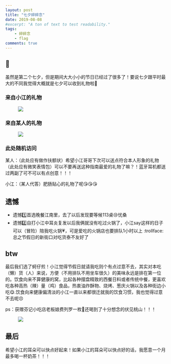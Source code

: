 ```yaml
---
layout: post
title: "七夕碎碎念"
date: 2019-08-08
#excerpt: "A ton of text to test readability."
tags: 
    - 碎碎念
    - flag
comments: true
---
```


##  :gift:
虽然是第二个七夕，但是期间大大小小的节日已经过了很多了！要说七夕跟平时最大的不同我觉得大概就是七夕可以收到礼物啦:raised_hands:

###  来自小江的礼物
<figure>
<a><img src="{{site.url}}/assets/img/liwu.jpg"></a>
</figure>

###  来自某人的礼物
<figure>
<a><img src="{{site.url}}/assets/img/liwu2.jpg"></a>
</figure>
    
###  此处随机访问

某人：（此处应有做作扶额状）希望小江哥哥下次可以送点符合本人形象的礼物
     （此处应有微笑表情包）可以不要再送这种指南最爱的礼物了嘛？！蓝牙耳机都送过两副了可不可以有点创意！！！
     
小江：（某人代答）肥肠贴心的礼物了呢:kissing_heart::kissing_heart::kissing_heart:

##  遗憾
   * 遗憾:one:首选晚餐江南里，去了以后发现要等候113桌:cry:忧桑
   * 遗憾:two:自打小江中耳炎复发以后我俩就没有吃过火锅了，小江say这样的日子可以（冒险）陪我吃火锅:heartpulse:，可是爱吃的火锅店也要排队1小时以上
   :trollface:总之节假日的新街口对吃货泰不友好了

##  btw 
   
   最后我们选了蚵仔煎！小江觉得节假日就请我吃则个有点过意不去，其实对本吃（懒）货（人）来说，方便（不用排队不用坐车很久）的美味永远是排在第一位的。饮食向来不算健康的窝，比起各种摆盘精致的西餐日料或者传统中餐，更喜欢吃各种高热（辣）量（鸡）食品，热衷油炸酥物、烧烤、葱庆火锅以及各种街边小吃:yum:.饮食向来健康偏清淡的小江一直以来都很迁就我的饮食习惯，我也觉得过意不去呢:persevere:
   
   ps：获赠芬记小吃店老板娘费列罗一枚:tada:还喝到了十分想念的伏见桃山！！！
<figure>
<a><img src="{{site.url}}/assets/img/liwu2.jpg"></a>
</figure>

##  最后
希望小江的耳朵可以快点好起来！如果小江的耳朵可以快点好的话，我愿意一个月最多喝一杯奶茶！！！
